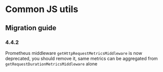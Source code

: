 # Common JS utils

## Migration guide
### 4.4.2

Prometheus middleware `getHttpRequestMetricsMiddleware` is now deprecated, you should remove it, same metrics can be aggregated from `getRequestDurationMetricsMiddleware` alone 
